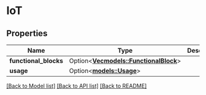 # IoT

## Properties

Name | Type | Description | Notes
------------ | ------------- | ------------- | -------------
**functional_blocks** | Option<[**Vec<models::FunctionalBlock>**](FunctionalBlock.md)> |  | [optional]
**usage** | Option<[**models::Usage**](Usage.md)> |  | [optional]

[[Back to Model list]](../README.md#documentation-for-models) [[Back to API list]](../README.md#documentation-for-api-endpoints) [[Back to README]](../README.md)


